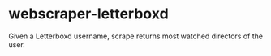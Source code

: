 # webscraper-letterboxd
Given a Letterboxd username, scrape returns most watched directors of the user.
